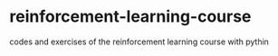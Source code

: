 # reinforcement-learning-course
codes and exercises of the reinforcement learning course with pythin 
